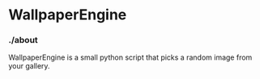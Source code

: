 # WallpaperEngine

### ./about

WallpaperEngine is a small python script that picks a random image from your gallery.
